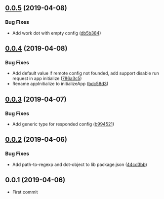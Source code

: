 ## [0.0.5](https://github.com/EndyKaufman/ngx-remote-config/compare/0.0.4...0.0.5) (2019-04-08)


### Bug Fixes

* Add work dot with empty config ([db5b384](https://github.com/EndyKaufman/ngx-remote-config/commit/db5b384))



## [0.0.4](https://github.com/EndyKaufman/ngx-remote-config/compare/0.0.3...0.0.4) (2019-04-08)


### Bug Fixes

* Add default value if remote config not founded, add support disable run request in app initialize ([786a3c5](https://github.com/EndyKaufman/ngx-remote-config/commit/786a3c5))
* Rename appInitialize to initializeApp ([bdc58d3](https://github.com/EndyKaufman/ngx-remote-config/commit/bdc58d3))



## [0.0.3](https://github.com/EndyKaufman/ngx-remote-config/compare/0.0.2...0.0.3) (2019-04-07)


### Bug Fixes

* Add generic type for responded config ([b994521](https://github.com/EndyKaufman/ngx-remote-config/commit/b994521))



## [0.0.2](https://github.com/EndyKaufman/ngx-remote-config/compare/0.0.1...0.0.2) (2019-04-06)


### Bug Fixes

* Add path-to-regexp and dot-object to lib package.json ([44cd3bb](https://github.com/EndyKaufman/ngx-remote-config/commit/44cd3bb))



## 0.0.1 (2019-04-06)

* First commit

